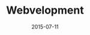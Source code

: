 ---
layout: post
tags: "2013"

title:  "Webvelopment"
date:   2015-07-11
client-id: client1

invoice-number: 11000

title_1: W & Develont Title 1
desc_1: Website Design & Development Desc 1
hours_1: 132
rate_1: 320

title_2: Website Desivelopment Title 2
desc_2: Website Dlopment Desc 2
hours_2: 133
rate_2: 220

title_3: Website D Development Title 3
desc_3: Website Desigelopment Desc 3
hours_3: 43
rate_3: 1020

---